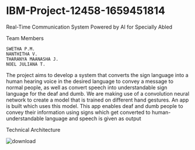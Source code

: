 # IBM-Project-12458-1659451814
Real-Time Communication System Powered by AI for Specially Abled


Team Members


    SWETHA P.M.
    NANTHITHA V.
    THARANYA MAANASHA J.
    NOEL JULIANA T.
    
    
    
The project aims to develop a system that converts the sign language into a human hearing voice in the desired language to convey a message to normal people, as well as convert speech into understandable sign language for the deaf and dumb. We are making use of a convolution neural network to create a model that is trained on different hand gestures. An app is built which uses this model. This app enables deaf and dumb people to convey their information using signs which get converted to human-understandable language and speech is given as output


Technical Architecture

![download](https://user-images.githubusercontent.com/80115906/202858940-32a4c89b-ab7b-4769-ba8c-71c5f781aca3.png)
